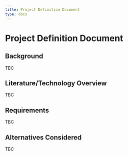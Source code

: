 ```yaml
---
title: Project Definition Document
type: docs
---
```


# Project Definition Document

## Background

TBC

## Literature/Technology Overview

TBC

## Requirements

TBC

## Alternatives Considered

TBC

 


